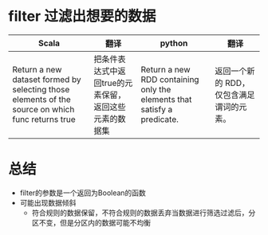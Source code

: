 # filter 过滤出想要的数据

| Scala | 翻译  | python | 翻译  |
|-------|-----|--------|-----|
| Return a new dataset formed by selecting those elements of the source on which func returns true      |  把条件表达式中返回true的元素保留，返回这些元素的数据集   |    Return a new RDD containing only the elements that satisfy a predicate.    |  返回一个新的 RDD，仅包含满足谓词的元素。   |


# 总结

- filter的参数是一个返回为Boolean的函数
- 可能出现数据倾斜
  -  符合规则的数据保留，不符合规则的数据丢弃当数据进行筛选过滤后，分区不变，但是分区内的数据可能不均衡
